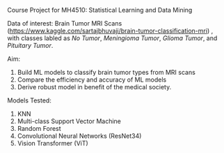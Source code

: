 Course Project for MH4510: Statistical Learning and Data Mining

Data of interest: 
Brain Tumor MRI Scans (https://www.kaggle.com/sartajbhuvaji/brain-tumor-classification-mri)
, with classes labled as _No Tumor_, _Meningioma Tumor_, _Glioma Tumor_, and _Pituitary Tumor_.

Aim:
1. Build ML models to classify brain tumor types from MRI scans
2. Compare the efficiency and accuracy of ML models
3. Derive robust model in benefit of the medical society.

Models Tested:
1.	KNN
2.	Multi-class Support Vector Machine
3.	Random Forest
4.	Convolutional Neural Networks (ResNet34)
5.	Vision Transformer (ViT) 
